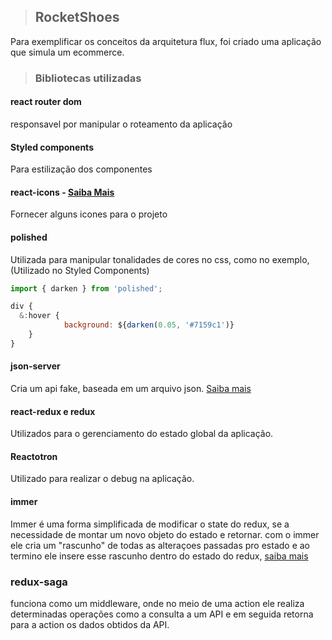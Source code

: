 > ## RocketShoes

Para exemplificar os conceitos da arquitetura flux, foi criado uma aplicação que simula um ecommerce.

> ### Bibliotecas utilizadas

#### react router dom 
responsavel por manipular o roteamento da aplicação

#### Styled components 
Para estilização dos componentes

#### react-icons - [Saiba Mais](https://react-icons.netlify.com/#/)
Fornecer alguns icones para o projeto


#### polished 
Utilizada para manipular tonalidades de cores no css, como no exemplo,(Utilizado no Styled Components)
```Javascript
import { darken } from 'polished';

div {
  &:hover {
            background: ${darken(0.05, '#7159c1')}
    }
}
```

#### json-server
Cria um api fake, baseada em um arquivo json. [Saiba mais](https://github.com/typicode/json-server)

#### react-redux e redux
Utilizados para o gerenciamento do estado global da aplicação.

#### Reactotron 
Utilizado para realizar o debug na aplicação.


#### immer 
Immer é uma forma simplificada de modificar o state do redux, se a necessidade de montar um novo objeto do estado e retornar. com o immer ele cria um "rascunho" de todas as alteraçoes passadas pro estado e ao termino ele insere esse rascunho dentro do estado do redux, [saiba mais](https://immerjs.github.io/immer/docs/introduction)

### redux-saga
funciona como um middleware, onde no meio de uma action ele realiza determinadas operações como a consulta a um API e em seguida retorna para a action os dados obtidos da API.